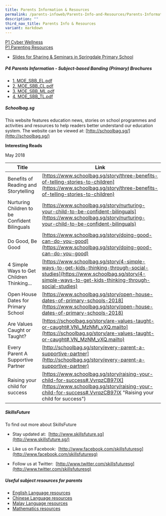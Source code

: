 ```yaml
---
title: Parents Information & Resources
permalink: /parents-infoweb/Parents-Info-and-Resources/Parents-Information-and-Resources/
description: ""
third_nav_title: Parents Info & Resources
variant: markdown
---
```

[P1 Cyber Wellness](/files/P1_Cyber_Wellness.pdf)<br>
[P1 Parenting Resources](/files/P1_Parenting_Resources.pdf)

*   [Slides for Sharing &amp; Seminars in Springdale Primary School](/parents-infoweb/Parents-Info-and-Resources/Sharing-Slides-For-Seminars-and-Sharing)  

##### P4 Parents Information - Subject-based Banding (Primary) Brochures

*  [1. MOE_SBB_EL.pdf](/files/SBB_EL.pdf) 
*  [2. MOE_SBB_CL.pdf](/files/SBB_CL.pdf)
*  [3. MOE_SBB_ML.pdf](/files/SBB_ML.pdf)
*  [4. MOE_SBB_TL.pdf](/files/SBB_TL.pdf)

##### Schoolbag.sg

This website features education news, stories on school programmes and activities and resources to help readers better understand our education system. The website can be viewed at: [http://schoolbag.sg/](http://schoolbag.sg/)

**Interesting&nbsp;Reads**&nbsp;&nbsp;

May 2018 



| Title |Link |
| -------- | -------- |
| Benefits of Reading and Storytelling     | [https://www.schoolbag.sg/story/three-benefits-of-telling-stories-to-children](https://www.schoolbag.sg/story/three-benefits-of-telling-stories-to-children)     |
|Nurturing Children to be Confident Bilinguals| [https://www.schoolbag.sg/story/nurturing-your-child-to-be-confident-bilinguals](https://www.schoolbag.sg/story/nurturing-your-child-to-be-confident-bilinguals)
|Do Good, Be Good|[https://www.schoolbag.sg/story/doing-good-can-do-you-good](https://www.schoolbag.sg/story/doing-good-can-do-you-good)
|4 Simple Ways to Get Children Thinking... | [https://www.schoolbag.sg/story/4-simple-ways-to-get-kids-thinking-through-social-studies](https://www.schoolbag.sg/story/4-simple-ways-to-get-kids-thinking-through-social-studies)
|Open House Dates for Primary School|[https://www.schoolbag.sg/story/open-house-dates-of-primary-schools-2018](https://www.schoolbag.sg/story/open-house-dates-of-primary-schools-2018)
|Are Values Caught or Taught?|[https://schoolbag.sg/story/are-values-taught-or-caught#.VN\_MzNM\_vXQ.mailto](https://schoolbag.sg/story/are-values-taught-or-caught#.VN_MzNM_vXQ.mailto)
|Every Parent A Supportive Partner|[http://schoolbag.sg/story/every-parent-a-supportive-partner](http://schoolbag.sg/story/every-parent-a-supportive-partner)
|Raising your child for success|[https://www.schoolbag.sg/story/raising-your-child-for-success#.VvrqzCB97IX](https://www.schoolbag.sg/story/raising-your-child-for-success#.VvrqzCB97IX "Raising your child for success")



##### SkillsFuture

To find out more about SkillsFuture  

*   Stay updated at:&nbsp;&nbsp;[http://www.skillsfuture.sg](http://www.skillsfuture.sg/)  
    
*   Like us on Facebook:&nbsp;&nbsp;[http://www.facebook.com/skillsfuturesg](http://www.facebook.com/skillsfuturesg)  
    
*   Follow us at Twitter:&nbsp;&nbsp;[http://www.twitter.com/skillsfuturesg](http://www.twitter.com/skillsfuturesg)  
    


##### Useful subject resources for parents

*   [English Language resources](/curriculum/English-Language)
*   [Chinese Language resources](/curriculum/Chinese-Language)
*   [Malay Language resources](/curriculum/Malay-Language)
*   [Mathematics resources](/curriculum/Mathematics)